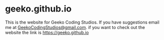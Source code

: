 # geeko.github.io
This is the website for Geeko Coding Studios. If you have suggestions email me at GeekoCodingStudios@gmail.com. if you want to 
check out the website the link is https://geeko.github.io
